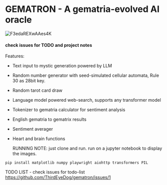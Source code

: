 
# GEMATRON - A gematria-evolved AI oracle 
![F3edaREXwAAes4K](https://github.com/ThirdEyeDog/gematron/assets/140479281/64636a3e-8529-43df-ad86-4241dbc4bfa5)

#### check issues for TODO and project notes

Features:
- Text input to mystic generation powered by LLM
- Random number generator with seed-simulated cellular automata, Rule 30 as 28bit key.
- Random tarot card draw
- Language model powered web-search, supports any transformer model
- Tokenizer to gematria calculator for sentiment analysis
- English gematria to gematrix results
- Sentiment averager
- Heart and brain functions

  RUNNING NOTE: just clone and run. run on a jupyter notebook to display the images.

``` pip install matplotlib numpy playwright aiohttp transformers PIL ```



TODO LIST -  check issues for todo-list https://github.com/ThirdEyeDog/gematron/issues/1


  
  
